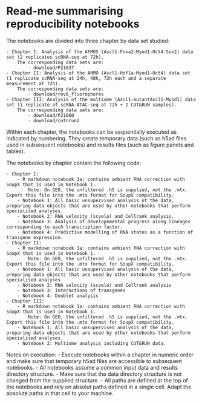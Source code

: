 Read-me summarising reproducibility notebooks
=============================================

The notebooks are divided into three chapter by data set studied:

    - Chapter I: Analysis of the AFMOS (Ascl1-Foxa2-Myod1-Oct4-Sox2) data set (2 replicates scRNA-seq at 72h).
        The corresponding data sets are: 
            - download/P21037
    - Chapter II: Analysis of the AHMO (Ascl1-Hnf1a-Myod1-Oct4) data set (1 replicate scRNA-seq at 24h, 48h, 72h each and a separate measurement at 72h).
        The corresponding data sets are: 
            - download/rev6_fluorophores
    - Chapter III: Analysis of the multiome (Ascl1-mutantAscl1-Myod1) data set (1 replicate of scRNA-ATAC-seq at 72h + 2 CUT&RUN samples).
        The corresponding data sets are: 
            - download/P21060
            - download/cutnrun2

Within each chapter, the notebooks can be sequentially executed as indicated by numbering. 
They create temporary data (such as h5ad files used in subsequent notebooks) and results files (such as figure panels and tables).


The notebooks by chapter contain the following code:

    - Chapter I: 
        - R markdown notebook 1a: contains ambient RNA correction with SoupX that is used in Notebook 1.
        	Note: On GEO, the unfiltered .h5 is supplied, not the .mtx. Export this file into the .mtx format for SoupX compatibility.
        - Notebook 1: All basic unsupervised analysis of the data, preparing data objects that are used by other notebooks that perform specialised analyses.
        - Notebook 2: RNA velocity (scvelo) and Cellrank analysis.
        - Notebook 3: Analysis of developemental progress along lineages corresponding to each transcription factor.
        - Notebook 4: Predictive modelling of RNA states as a function of transgene expression.
    - Chapter II: 
        - R markdown notebook 1a: contains ambient RNA correction with SoupX that is used in Notebook 1.
        	Note: On GEO, the unfiltered .h5 is supplied, not the .mtx. Export this file into the .mtx format for SoupX compatibility.
        - Notebook 1: All basic unsupervised analysis of the data, preparing data objects that are used by other notebooks that perform specialised analyses.
        - Notebook 2: RNA velocity (scvelo) and Cellrank analysis
        - Notebook 3: Interactions of transgenes
        - Notebook 4: Doublet analysis
    - Chapter III: 
        - R markdown notebook 1a: contains ambient RNA correction with SoupX that is used in Notebook 1.
            Note: On GEO, the unfiltered .h5 is supplied, not the .mtx. Export this file into the .mtx format for SoupX compatibility.
        - Notebook 1: All basic unsupervised analysis of the data, preparing data objects that are used by other notebooks that perform specialised analyses.
        - Notebook 2: Multiome analysis including CUT&RUN data.

Notes on execution:
    - Execute notebooks within a chapter in numeric order and make sure that temporary h5ad files are accessible to subsequent notebooks.
    - All notebooks assume a common input data and results directory structure. 
        - Make sure that the data directory structure is not changed from the supplied structure. 
        - All paths are defined at the top of the notebooks and rely on absolut paths defined in a single cell. Adapt the absolute paths in that cell to your machine.
